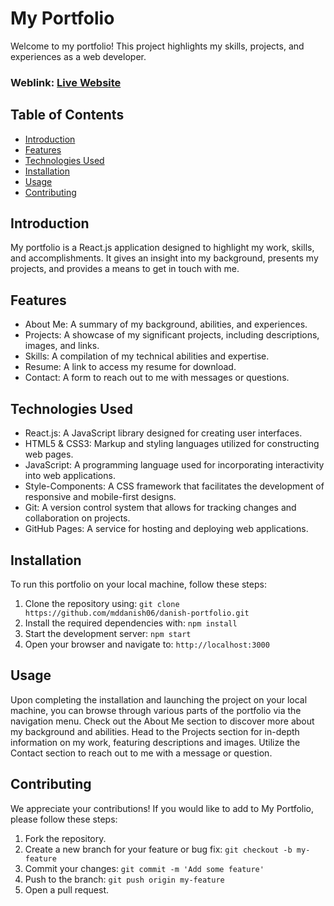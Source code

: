 # My Portfolio
Welcome to my portfolio! This project highlights my skills, projects, and experiences as a web developer.

### Weblink: [Live Website](https://danishansari.netlify.app)


## Table of Contents
- [Introduction](#introduction)
- [Features](#features)
- [Technologies Used](#technologies-used)
- [Installation](#installation)
- [Usage](#usage)
- [Contributing](#contributing)

## Introduction
My portfolio is a React.js application designed to highlight my work, skills, and accomplishments. It gives an insight into my background, presents my projects, and provides a means to get in touch with me.

## Features
- About Me: A summary of my background, abilities, and experiences.
- Projects: A showcase of my significant projects, including descriptions, images, and links.
- Skills: A compilation of my technical abilities and expertise.
- Resume: A link to access my resume for download.
- Contact: A form to reach out to me with messages or questions.

## Technologies Used
- React.js: A JavaScript library designed for creating user interfaces.
- HTML5 & CSS3: Markup and styling languages utilized for constructing web pages.
- JavaScript: A programming language used for incorporating interactivity into web applications.
- Style-Components: A CSS framework that facilitates the development of responsive and mobile-first designs.
- Git: A version control system that allows for tracking changes and collaboration on projects.
- GitHub Pages: A service for hosting and deploying web applications.

## Installation
To run this portfolio on your local machine, follow these steps:

1. Clone the repository using: `git clone https://github.com/mddanish06/danish-portfolio.git`
2. Install the required dependencies with: `npm install`
3. Start the development server: `npm start`
4. Open your browser and navigate to: `http://localhost:3000`

## Usage
Upon completing the installation and launching the project on your local machine, you can browse through various parts of the portfolio via the navigation menu. Check out the About Me section to discover more about my background and abilities. Head to the Projects section for in-depth information on my work, featuring descriptions and images. Utilize the Contact section to reach out to me with a message or question.

## Contributing
We appreciate your contributions! If you would like to add to My Portfolio, please follow these steps:

1. Fork the repository.
2. Create a new branch for your feature or bug fix: `git checkout -b my-feature`
3. Commit your changes: `git commit -m 'Add some feature'`
4. Push to the branch: `git push origin my-feature`
5. Open a pull request.